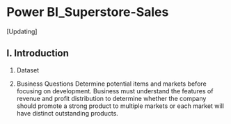 # Power BI_Superstore-Sales
[Updating]
## I. Introduction
1. Dataset
   
2. Business Questions
Determine potential items and markets before focusing on development. 
Business must understand the features of revenue and profit distribution to determine whether the company should promote a strong product to multiple markets or each market will have distinct outstanding products.

